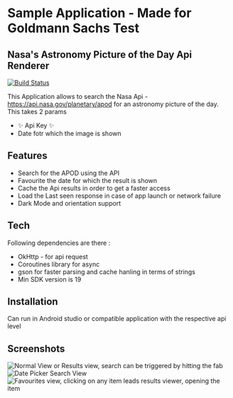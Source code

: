 
# Sample Application - Made for Goldmann Sachs Test
## Nasa's Astronomy Picture of the Day Api Renderer

[![Build Status](https://travis-ci.org/joemccann/dillinger.svg?branch=master)](https://travis-ci.org/joemccann/dillinger)

This Application allows to search the Nasa Api - https://api.nasa.gov/planetary/apod for an astronomy picture of the day. This takes 2 params 
- ✨ Api Key  ✨
- Date fotr which the image is shown

## Features
- Search for the APOD using the API
- Favourite the date for which the result is shown
- Cache the Api results in order to get a faster access
- Load the Last seen response in case of app launch or network failure
- Dark Mode and orientation support

## Tech

Following dependencies are there : 

- OkHttp - for api request
- Coroutines library for async
- gson for faster parsing and cache hanling in terms of strings
- Min SDK version is 19

## Installation
Can run in Android studio or compatible application with the respective api level

## Screenshots
![Normal View or Results view, search can be triggered by hitting the fab](https://i.ibb.co/k0x5P3x/Screenshot-2021-11-21-at-8-43-24-PM.png)
![Date Picker Search View](https://i.ibb.co/vqqCJB7/Screenshot-2021-11-21-at-9-00-42-PM.png)
![Favourites view, clicking on any item leads results viewer, opening the item](https://i.ibb.co/brDCj27/Screenshot-2021-11-21-at-8-43-55-PM.png)

